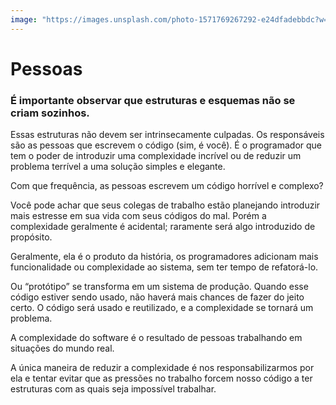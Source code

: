 ```yaml
---
image: "https://images.unsplash.com/photo-1571769267292-e24dfadebbdc?w=500&auto=format&fit=crop&q=60&ixlib=rb-4.0.3&ixid=M3wxMjA3fDB8MHxjb2xsZWN0aW9uLXBhZ2V8M3wyTWptbWlzV0JQTXx8ZW58MHx8fHx8"
---
```


# Pessoas

### É importante observar que estruturas e esquemas não se criam sozinhos.

Essas estruturas não devem ser intrinsecamente culpadas. Os responsáveis são as pessoas que escrevem o código (sim, é você). É o programador que tem o poder de introduzir uma complexidade incrível ou de reduzir um problema terrível a uma solução simples e elegante.

Com que frequência, as pessoas escrevem um código horrível e complexo?

Você pode achar que seus colegas de trabalho estão planejando introduzir mais estresse em sua vida com seus códigos do mal. Porém a complexidade geralmente é acidental; raramente será algo introduzido de propósito.

Geralmente, ela é o produto da história, os programadores adicionam mais funcionalidade ou complexidade ao sistema, sem ter tempo de refatorá-lo.

Ou “protótipo” se transforma em um sistema de produção. Quando esse código estiver sendo usado, não haverá mais chances de fazer do jeito certo. O código será usado e reutilizado, e a complexidade se tornará um problema.

A complexidade do software é o resultado de pessoas trabalhando em situações do mundo real.

A única maneira de reduzir a complexidade é nos responsabilizarmos por ela e tentar evitar que as pressões no trabalho forcem nosso código a ter estruturas com as quais seja impossível trabalhar.
